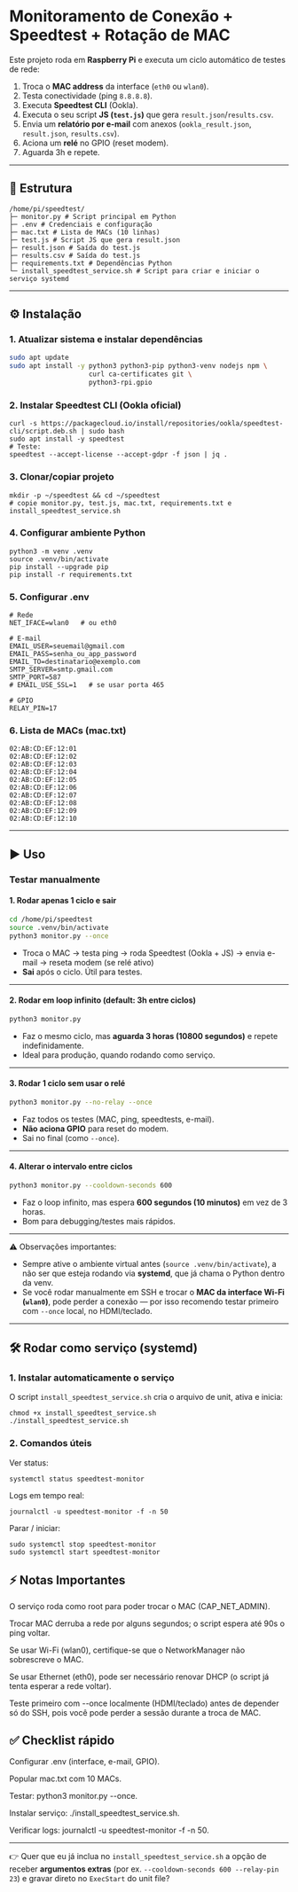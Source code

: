 # Monitoramento de Conexão + Speedtest + Rotação de MAC

Este projeto roda em **Raspberry Pi** e executa um ciclo automático de testes de rede:

1. Troca o **MAC address** da interface (`eth0` ou `wlan0`).
2. Testa conectividade (ping `8.8.8.8`).
3. Executa **Speedtest CLI** (Ookla).
4. Executa o seu script **JS (`test.js`)** que gera `result.json`/`results.csv`.
5. Envia um **relatório por e-mail** com anexos (`ookla_result.json`, `result.json`, `results.csv`).
6. Aciona um **relé** no GPIO (reset modem).
7. Aguarda 3h e repete.

---

## 📂 Estrutura

```
/home/pi/speedtest/
├─ monitor.py # Script principal em Python
├─ .env # Credenciais e configuração
├─ mac.txt # Lista de MACs (10 linhas)
├─ test.js # Script JS que gera result.json
├─ result.json # Saída do test.js
├─ results.csv # Saída do test.js
├─ requirements.txt # Dependências Python
└─ install_speedtest_service.sh # Script para criar e iniciar o serviço systemd
```

---

## ⚙️ Instalação

### 1. Atualizar sistema e instalar dependências

```bash
sudo apt update
sudo apt install -y python3 python3-pip python3-venv nodejs npm \
                    curl ca-certificates git \
                    python3-rpi.gpio
```

### 2. Instalar Speedtest CLI (Ookla oficial)

```
curl -s https://packagecloud.io/install/repositories/ookla/speedtest-cli/script.deb.sh | sudo bash
sudo apt install -y speedtest
# Teste:
speedtest --accept-license --accept-gdpr -f json | jq .
```

### 3. Clonar/copiar projeto

```
mkdir -p ~/speedtest && cd ~/speedtest
# copie monitor.py, test.js, mac.txt, requirements.txt e install_speedtest_service.sh
```

### 4. Configurar ambiente Python

```
python3 -m venv .venv
source .venv/bin/activate
pip install --upgrade pip
pip install -r requirements.txt
```

### 5. Configurar .env

```
# Rede
NET_IFACE=wlan0   # ou eth0

# E-mail
EMAIL_USER=seuemail@gmail.com
EMAIL_PASS=senha_ou_app_password
EMAIL_TO=destinatario@exemplo.com
SMTP_SERVER=smtp.gmail.com
SMTP_PORT=587
# EMAIL_USE_SSL=1   # se usar porta 465

# GPIO
RELAY_PIN=17
```

### 6. Lista de MACs (mac.txt)

```
02:AB:CD:EF:12:01
02:AB:CD:EF:12:02
02:AB:CD:EF:12:03
02:AB:CD:EF:12:04
02:AB:CD:EF:12:05
02:AB:CD:EF:12:06
02:AB:CD:EF:12:07
02:AB:CD:EF:12:08
02:AB:CD:EF:12:09
02:AB:CD:EF:12:10
```
---

## ▶️ Uso
### Testar manualmente

#### 1. Rodar apenas **1 ciclo** e sair

```bash
cd /home/pi/speedtest
source .venv/bin/activate
python3 monitor.py --once
```

* Troca o MAC → testa ping → roda Speedtest (Ookla + JS) → envia e-mail → reseta modem (se relé ativo)
* **Sai** após o ciclo. Útil para testes.

---

#### 2. Rodar em **loop infinito** (default: 3h entre ciclos)

```bash
python3 monitor.py
```

* Faz o mesmo ciclo, mas **aguarda 3 horas (10800 segundos)** e repete indefinidamente.
* Ideal para produção, quando rodando como serviço.

---

#### 3. Rodar 1 ciclo **sem usar o relé**

```bash
python3 monitor.py --no-relay --once
```

* Faz todos os testes (MAC, ping, speedtests, e-mail).
* **Não aciona GPIO** para reset do modem.
* Sai no final (como `--once`).

---

#### 4. Alterar o intervalo entre ciclos

```bash
python3 monitor.py --cooldown-seconds 600
```

* Faz o loop infinito, mas espera **600 segundos (10 minutos)** em vez de 3 horas.
* Bom para debugging/testes mais rápidos.

---

⚠️ Observações importantes:

* Sempre ative o ambiente virtual antes (`source .venv/bin/activate`), a não ser que esteja rodando via **systemd**, que já chama o Python dentro da venv.
* Se você rodar manualmente em SSH e trocar o **MAC da interface Wi-Fi (`wlan0`)**, pode perder a conexão — por isso recomendo testar primeiro com `--once` local, no HDMI/teclado.

---

## 🛠️ Rodar como serviço (systemd)

### 1. Instalar automaticamente o serviço
O script ```install_speedtest_service.sh``` cria o arquivo de unit, ativa e inicia:

```
chmod +x install_speedtest_service.sh
./install_speedtest_service.sh
```

### 2. Comandos úteis

Ver status:
```
systemctl status speedtest-monitor
```

Logs em tempo real:
```
journalctl -u speedtest-monitor -f -n 50
```

Parar / iniciar:
```
sudo systemctl stop speedtest-monitor
sudo systemctl start speedtest-monitor
```
## ⚡ Notas Importantes

O serviço roda como root para poder trocar o MAC (CAP_NET_ADMIN).

Trocar MAC derruba a rede por alguns segundos; o script espera até 90s o ping voltar.

Se usar Wi-Fi (wlan0), certifique-se que o NetworkManager não sobrescreve o MAC.

Se usar Ethernet (eth0), pode ser necessário renovar DHCP (o script já tenta esperar a rede voltar).

Teste primeiro com --once localmente (HDMI/teclado) antes de depender só do SSH, pois você pode perder a sessão durante a troca de MAC.

## ✅ Checklist rápido

Configurar .env (interface, e-mail, GPIO).

Popular mac.txt com 10 MACs.

Testar: python3 monitor.py --once.

Instalar serviço: ./install_speedtest_service.sh.

Verificar logs: journalctl -u speedtest-monitor -f -n 50.


---

👉 Quer que eu já inclua no `install_speedtest_service.sh` a opção de receber **argumentos extras** (por ex. `--cooldown-seconds 600 --relay-pin 23`) e gravar direto no `ExecStart` do unit file?
